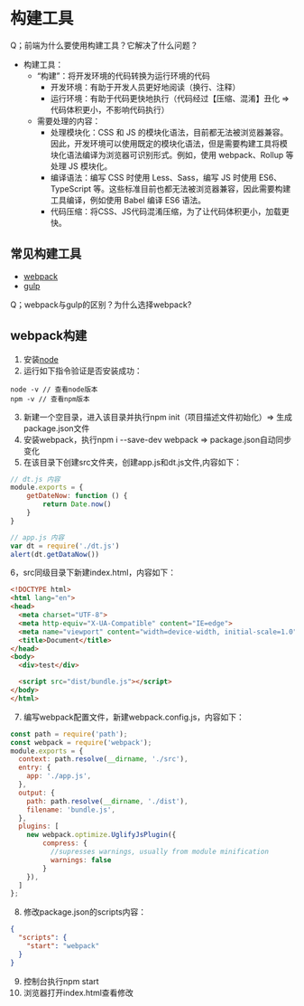 # 构建工具

Q；前端为什么要使用构建工具？它解决了什么问题？
- 构建工具：
  - “构建”：将开发环境的代码转换为运行环境的代码
    - 开发环境：有助于开发人员更好地阅读（换行、注释）
    - 运行环境：有助于代码更快地执行（代码经过【压缩、混淆】丑化 => 代码体积更小，不影响代码执行）
  - 需要处理的内容：
    - 处理模块化：CSS 和 JS 的模块化语法，目前都无法被浏览器兼容。因此，开发环境可以使用既定的模块化语法，但是需要构建工具将模块化语法编译为浏览器可识别形式。例如，使用 webpack、Rollup 等处理 JS 模块化。
    - 编译语法：编写 CSS 时使用 Less、Sass，编写 JS 时使用 ES6、TypeScript 等。这些标准目前也都无法被浏览器兼容，因此需要构建工具编译，例如使用 Babel 编译 ES6 语法。
    - 代码压缩：将CSS、JS代码混淆压缩，为了让代码体积更小，加载更快。

## 常见构建工具

- [webpack](https://webpack.docschina.org/)
- [gulp](https://www.gulpjs.com.cn/)

Q；webpack与gulp的区别？为什么选择webpack?

## webpack构建
1. 安装[node](https://nodejs.org/zh-cn/)
2. 运行如下指令验证是否安装成功：
```shell
node -v // 查看node版本
npm -v // 查看npm版本
```
3. 新建一个空目录，进入该目录并执行npm init（项目描述文件初始化）=> 生成package.json文件
4. 安装webpack，执行npm i --save-dev webpack => package.json自动同步变化
5. 在该目录下创建src文件夹，创建app.js和dt.js文件,内容如下：
```javascript
// dt.js 内容
module.exports = {
    getDateNow: function () {
        return Date.now()
    }
}

// app.js 内容
var dt = require('./dt.js')
alert(dt.getDataNow())
```
6，src同级目录下新建index.html，内容如下：
```html
<!DOCTYPE html>
<html lang="en">
<head>
  <meta charset="UTF-8">
  <meta http-equiv="X-UA-Compatible" content="IE=edge">
  <meta name="viewport" content="width=device-width, initial-scale=1.0">
  <title>Document</title>
</head>
<body>
  <div>test</div>

  <script src="dist/bundle.js"></script>
</body>
</html>
```
7. 编写webpack配置文件，新建webpack.config.js，内容如下：
```javascript
const path = require('path');
const webpack = require('webpack');
module.exports = {
  context: path.resolve(__dirname, './src'),
  entry: {
    app: './app.js',
  },
  output: {
    path: path.resolve(__dirname, './dist'),
    filename: 'bundle.js',
  },
  plugins: [
    new webpack.optimize.UglifyJsPlugin({
        compress: {
          //supresses warnings, usually from module minification
          warnings: false
        }
    }),
  ]
};
```
8. 修改package.json的scripts内容：
```json
{
  "scripts": {
    "start": "webpack"
  }
}
```
9. 控制台执行npm start
10. 浏览器打开index.html查看修改